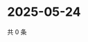 # 2025-05-24

共 0 条

<!-- BEGIN ZHIHUVIDEO -->
<!-- 最后更新时间 Sat May 24 2025 17:10:31 GMT+0800 (China Standard Time) -->

<!-- END ZHIHUVIDEO -->
